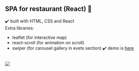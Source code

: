 ## SPA for restaurant (React) :spaghetti:

:heavy_check_mark: built with HTML, CSS and React </br>
Extra libraries: 
- leaflet (for interactive map)
- react-scroll (for animation on scroll)
- swiper (for carousel gallery in evets section)
:heavy_check_mark: demo is [here](https://blossomingiris.github.io/my-react-restaurant/) </br>


##

<img src="https://user-images.githubusercontent.com/102720711/187640321-d2f07bed-87c5-4cce-b33a-c1819b15090a.png"/> 
